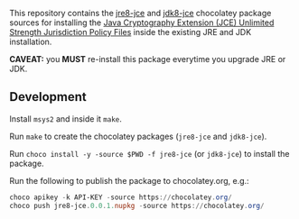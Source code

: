 This repository contains the [jre8-jce](https://chocolatey.org/packages/jre8-jce) and [jdk8-jce](https://chocolatey.org/packages/jdk8-jce) chocolatey package sources for installing the [Java Cryptography Extension (JCE) Unlimited Strength Jurisdiction Policy Files](http://www.oracle.com/technetwork/java/javase/downloads/jce8-download-2133166.html) inside the existing JRE and JDK installation.

**CAVEAT:** you **MUST** re-install this package everytime you upgrade JRE or JDK.

## Development

Install `msys2` and inside it `make`.

Run `make` to create the chocolatey packages (`jre8-jce` and `jdk8-jce`).

Run `choco install -y -source $PWD -f jre8-jce` (or `jdk8-jce`) to install the package.

Run the following to publish the package to chocolatey.org, e.g.:

```powershell
choco apikey -k API-KEY -source https://chocolatey.org/
choco push jre8-jce.0.0.1.nupkg -source https://chocolatey.org/
```
